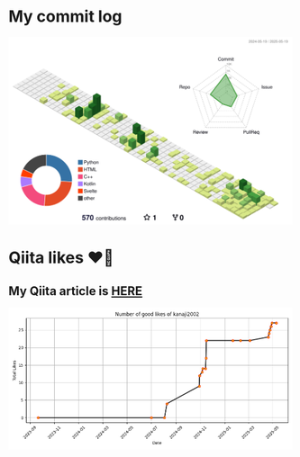 # My commit log
![](./profile-3d-contrib/profile-green-animate.svg)


# Qiita likes ❤️‍🔥
##  My Qiita article is [HERE](https://qiita.com/kanaji2002)
![Qiita Likes Graph](output.png)



